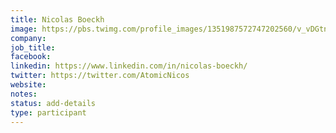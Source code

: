 ```yaml
---
title: Nicolas Boeckh
image: https://pbs.twimg.com/profile_images/1351987572747202560/v_vDGtnX_400x400.png
company: 
job_title: 
facebook:
linkedin: https://www.linkedin.com/in/nicolas-boeckh/
twitter: https://twitter.com/AtomicNicos
website: 
notes:
status: add-details
type: participant
---
```


